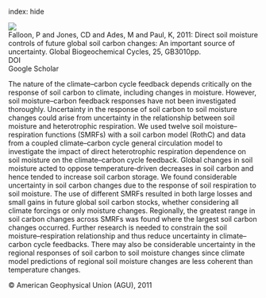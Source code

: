 index: hide

<div class="Citation">
    <div class="Citation-thumb CitationThumb-linked"  data-href="https://doi.org/10.1029/2010gb003938">
      <img src="https://static.claimspace.cloud/climate-study-static/refs/thumbs/6/Falloon_et_al_2011-thumb.png" />
    </div>

  <div class="Citation-body">
    <div class="Citation-text">Falloon, P and Jones, CD and Ades, M and Paul, K, 2011: Direct soil moisture controls of future global soil carbon changes: An important source of uncertainty. <span class="Article-journal">Global Biogeochemical Cycles, </span><span class="Article-volume">25, </span>GB3010pp.</div>
    <div class="Citation-links">
      <div class="CitationLink" data-href="https://doi.org/10.1029/2010gb003938">
        <div class="CitationLink-icon CitationLink-Doi"></div>
        <div class="CitationLink-text">DOI</div>
      </div>
      <div class="CitationLink" data-href="https://scholar.google.com/scholar?q=10.1029/2010gb003938">
        <div class="CitationLink-icon CitationLink-Scholar"></div>
        <div class="CitationLink-text">Google Scholar</div>
      </div>
    </div>
  </div>
</div>

The nature of the climate–carbon cycle feedback depends critically on the response of soil carbon to climate, including changes in moisture. However, soil moisture–carbon feedback responses have not been investigated thoroughly. Uncertainty in the response of soil carbon to soil moisture changes could arise from uncertainty in the relationship between soil moisture and heterotrophic respiration. We used twelve soil moisture–respiration functions (SMRFs) with a soil carbon model (RothC) and data from a coupled climate–carbon cycle general circulation model to investigate the impact of direct heterotrophic respiration dependence on soil moisture on the climate–carbon cycle feedback. Global changes in soil moisture acted to oppose temperature‐driven decreases in soil carbon and hence tended to increase soil carbon storage. We found considerable uncertainty in soil carbon changes due to the response of soil respiration to soil moisture. The use of different SMRFs resulted in both large losses and small gains in future global soil carbon stocks, whether considering all climate forcings or only moisture changes. Regionally, the greatest range in soil carbon changes across SMRFs was found where the largest soil carbon changes occurred. Further research is needed to constrain the soil moisture–respiration relationship and thus reduce uncertainty in climate–carbon cycle feedbacks. There may also be considerable uncertainty in the regional responses of soil carbon to soil moisture changes since climate model predictions of regional soil moisture changes are less coherent than temperature changes.

<div class="Citation-copy">
&copy; American Geophysical Union (AGU), 2011
</div>